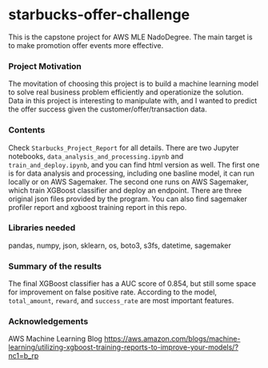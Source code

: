 # starbucks-offer-challenge
This is the capstone project for AWS MLE NadoDegree. The main target is to make promotion offer events more effective. 
### Project Motivation
The movitation of choosing this project is to build a machine learning model to solve real business problem efficiently and operationize the solution. Data in this project is interesting to manipulate with, and I wanted to predict the offer success given the customer/offer/transaction data. 
### Contents
Check `Starbucks_Project_Report` for all details. There are two Jupyter notebooks, `data_analysis_and_processing.ipynb` and `train_and_deploy.ipynb`, and you can find html version as well. The first one is for data analysis and processing, including one basline model, it can run locally or on AWS Sagemaker. The second one runs on AWS Sagemaker, which train XGBoost classifier and deploy an endpoint. There are three original json files provided by the program. You can also find sagemaker profiler report and xgboost training report in this repo.
### Libraries needed
pandas, numpy, json, sklearn, os, boto3, s3fs, datetime, sagemaker
### Summary of the results
The final XGBoost classifier has a AUC score of 0.854, but still some space for improvement on false positive rate. According to the model, `total_amount`, `reward`, and `success_rate` are most important features.
### Acknowledgements
AWS Machine Learning Blog https://aws.amazon.com/blogs/machine-learning/utilizing-xgboost-training-reports-to-improve-your-models/?nc1=b_rp
